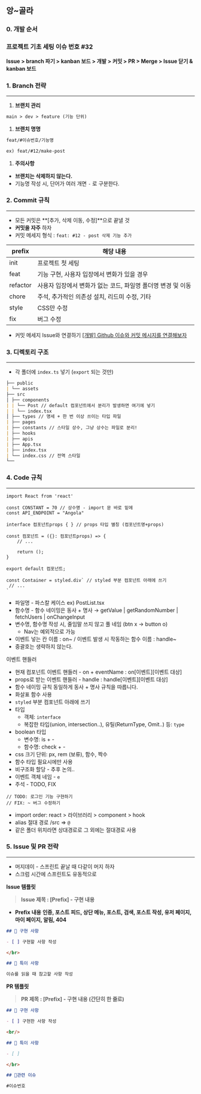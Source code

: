 ## 앙~골라

### 0. 개발 순서

### 프로젝트 기초 세팅 이슈 번호 #32

**Issue > branch 파기 > kanban 보드 > 개발 > 커밋 > PR > Merge > Issue 닫기 & kanban 보드**

### 1. Branch 전략

---

1. **브랜치 관리**

```markdown
main > dev > feature (기능 단위)
```

1. **브랜치 명명**

```markdown
feat/#이슈번호/기능명

ex) feat/#12/make-post
```

1. **주의사항**

- **브랜치는 삭제하지 않는다.**
- 기능명 작성 시, 단어가 여러 개면 `-` 로 구분한다.

### 2. Commit 규칙

---

- 모든 커밋은 **[추가, 삭제 이동, 수정]**으로 끝낼 것
- **커밋을 자주** 하자
- 커밋 메세지 형식 : `feat: #12 - post 삭제 기능 추가`

| prefix   | 해당 내용                                                    |
| -------- | ------------------------------------------------------------ |
| init     | 프로젝트 첫 세팅                                             |
| feat     | 기능 구현, 사용자 입장에서 변화가 있을 경우                  |
| refactor | 사용자 입장에서 변화가 없는 코드, 파일명 폴더명 변경 및 이동 |
| chore    | 주석, 추가적인 의존성 설치, 리드미 수정, 기타                |
| style    | CSS만 수정                                                   |
| fix      | 버그 수정                                                    |

- 커밋 메세지 Issue와 연결하기
  [[개발] Github 이슈와 커밋 메시지를 연결해보자](https://devport.tistory.com/12)

### 3. 디렉토리 구조

---

- 각 폴더에 `index.ts` 넣기 (`export` 되는 것만)

```markdown
├── public
| └── assets
├── src
│ ├── components
| | └── Post // default 컴포넌트에서 분리가 발생하면 여기에 넣기
| | └── index.tsx
│ ├── types // 명세 + 한 번 이상 쓰이는 타입 파일
| ├── pages
| ├── constants // 스타일 상수, 그냥 상수는 파일로 분리!
| ├── hooks
| ├── apis
| ├── App.tsx
| ├── index.tsx
| └── index.css // 전역 스타일
└──
```

### 4. Code 규칙

---

```tsx
import React from 'react'

const CONSTANT = 70 // 상수명 - import 문 바로 밑에
const API_ENDPOINT = "Angola"

interface 컴포넌트props { } // props 타입 별칭 (컴포넌트명+props)

const 컴포넌트 = ({}: 컴포넌트props) => {
	// ...

	return ();
}

export default 컴포넌트;

const Container = styled.div` // styled 부분 컴포넌트 아래에 쓰기
 // ...
`
```

- 파일명 - 파스칼 케이스 ex) PostList.tsx
- 함수명 - 함수 네이밍은 동사 + 명사 → getValue | getRandomNumber | fetchUsers | onChangeInput
- 변수명, 함수명 작성 시, 줄임말 쓰지 않고 풀 네임 (btn x → button o)
  - Nav는 예외적으로 가능
- 이벤트 넣는 칸 이름 : on~ / 이벤트 발생 시 작동하는 함수 이름 : handle~
- 중괄호는 생략하지 않는다.

이벤트 핸들러

- 현재 컴포넌트 이벤트 핸들러 - on + eventName : on[이벤트][이벤트 대상]
- props로 받는 이벤트 핸들러 - handle : handle[이벤트][이벤트 대상]
- 함수 네이밍 규칙 동일하게 동사 + 명사 규칙을 따릅니다.
- 화살표 함수 사용
- `styled` 부분 컴포넌트 아래에 쓰기
- 타입
  - 객체: `interface`
  - 복잡한 타입(union, intersection..), 유틸(ReturnType, Omit..) 등: `type`
- boolean 타입
  - 변수명: is + -
  - 함수명: check + -
- css 크기 단위: px, rem (보류), 함수, 짝수
- 함수 타입 필요시에만 사용
- 비구조화 할당 - 추후 논의..
- 이벤트 객체 네임 - `e`
- 주석 - TODO, FIX

```tsx
// TODO: 로그인 기능 구현하기
// FIX: ~ 버그 수정하기
```

- import order: react > 라이브러리 > component > hook
- alias 절대 경로 /src ⇒ `@`
- 같은 폴더 위치라면 상대경로로 그 외에는 절대경로 사용

### 5. Issue 및 PR 전략

---

- 머지데이 - 스프린트 끝날 때 다같이 머지 하자
- 스크럼 시간에 스프린트도 유동적으로

**Issue 템플릿**

> **Issue 제목 : [Prefix] - 구현 내용**

- **Prefix 내용**
  **인증, 포스트 피드, 상단 메뉴, 포스트, 검색, 포스트 작성, 유저 페이지, 마이 페이지, 알림, 404**

```markdown
## 📑 구현 사항

- [ ] 구현할 사항 작성

</br>

## 🚧 특이 사항

이슈를 읽을 때 참고할 사항 작성
```

**PR 템플릿**

> **PR 제목 : [Prefix] - 구현 내용 (간단히 한 줄로)**

```markdown
## 📑 구현 사항

- [ ] 구현한 사항 작성

<br/>

## 🚧 특이 사항

- [ ]

</br>

## 🚨관련 이슈

#이슈번호
```
